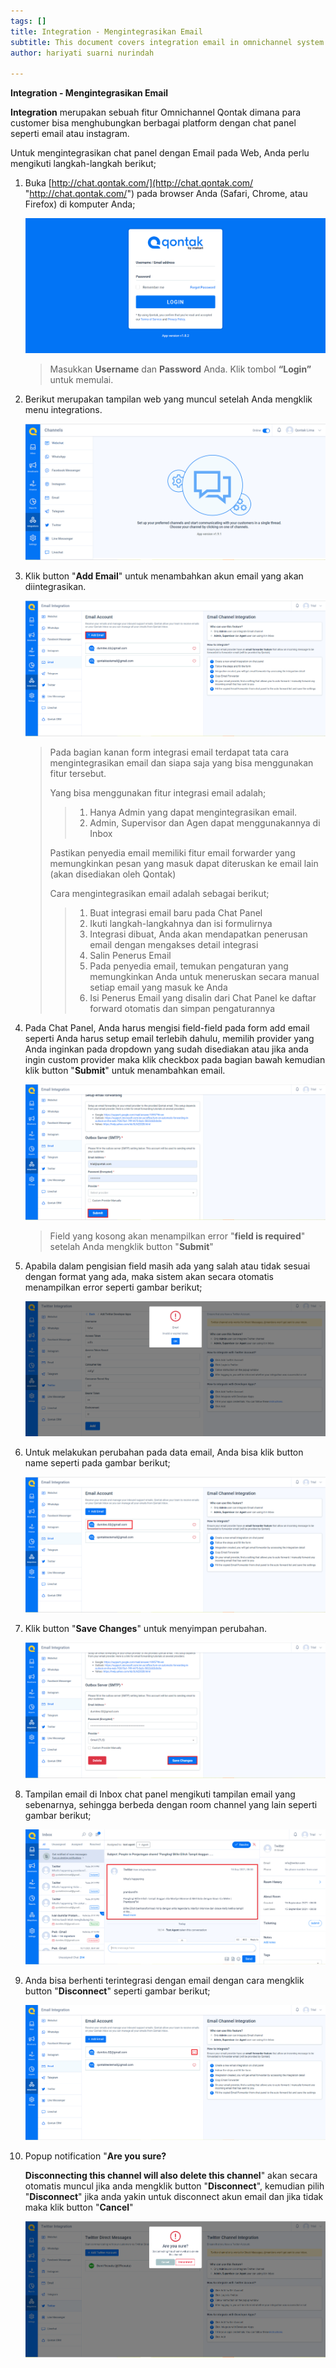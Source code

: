 ```yaml
---
tags: []
title: Integration - Mengintegrasikan Email
subtitle: This document covers integration email in omnichannel system
author: hariyati suarni nurindah

---
```

**Integration - Mengintegrasikan Email**

**Integration** merupakan sebuah fitur Omnichannel Qontak dimana para customer bisa menghubungkan berbagai platform dengan chat panel seperti email atau instagram.

Untuk mengintegrasikan chat panel dengan Email pada Web, Anda perlu mengikuti langkah-langkah berikut;

 1. Buka [http://chat.qontak.com/](http://chat.qontak.com/ "http://chat.qontak.com/") pada browser Anda (Safari, Chrome, atau Firefox) di komputer Anda;

    ![](/uploads/login-qontak-c.png)

    > Masukkan **Username** dan **Password** Anda. Klik tombol **“Login”** untuk memulai.
 2. Berikut merupakan tampilan web yang muncul setelah Anda mengklik menu integrations.

    ![](/uploads/integrasi.PNG)
 3. Klik button "**Add Email**" untuk menambahkan akun email yang akan diintegrasikan.

    ![](/uploads/email.PNG)

    > Pada bagian kanan form integrasi email terdapat tata cara mengintegrasikan email dan siapa saja yang bisa menggunakan fitur tersebut.
    >
    > Yang bisa menggunakan fitur integrasi email adalah;
    >
    > > 1. Hanya Admin yang dapat mengintegrasikan email.
    > > 2. Admin, Supervisor dan Agen dapat menggunakannya di Inbox
    >
    > Pastikan penyedia email memiliki fitur email forwarder yang memungkinkan pesan yang masuk dapat diteruskan ke email lain (akan disediakan oleh Qontak)
    >
    > Cara mengintegrasikan email adalah sebagai berikut;
    >
    > > 1. Buat integrasi email baru pada Chat Panel
    > > 2. Ikuti langkah-langkahnya dan isi formulirnya
    > > 3. Integrasi dibuat, Anda akan mendapatkan penerusan email dengan mengakses detail integrasi
    > > 4. Salin Penerus Email
    > > 5. Pada penyedia email, temukan pengaturan yang memungkinkan Anda untuk meneruskan secara manual setiap email yang masuk ke Anda
    > > 6. Isi Penerus Email yang disalin dari Chat Panel ke daftar forward otomatis dan simpan pengaturannya
 4. Pada Chat Panel, Anda harus mengisi field-field pada form add email seperti Anda harus setup email terlebih dahulu, memilih provider yang Anda inginkan pada dropdown yang sudah disediakan atau jika anda ingin custom provider maka klik checkbox pada bagian bawah kemudian klik button "**Submit**" untuk menambahkan email.

    ![](/uploads/email1.PNG)

    > Field yang kosong akan menampilkan error "**field is required**" setelah Anda mengklik button "**Submit**"
 5. Apabila dalam pengisian field masih ada yang salah atau tidak sesuai dengan format yang ada, maka sistem akan secara otomatis menampilkan error seperti gambar berikut;

    ![](/uploads/twitter7.PNG)
 6. Untuk melakukan perubahan pada data email, Anda bisa klik button name seperti pada gambar berikut;

    ![](/uploads/email5.PNG)
 7. Klik button "**Save Changes**" untuk menyimpan perubahan.

    ![](/uploads/email3.PNG)
 8. Tampilan email di Inbox chat panel mengikuti tampilan email yang sebenarnya, sehingga berbeda dengan room channel yang lain seperti gambar berikut;

    ![](/uploads/email7.PNG)
 9. Anda bisa berhenti terintegrasi dengan email dengan cara mengklik button "**Disconnect**" seperti gambar berikut;

    ![](/uploads/email6.PNG)
10. Popup notification "**Are you sure?**

    **Disconnecting this channel will also delete this channel**" akan secara otomatis muncul jika anda mengklik button "**Disconnect**", kemudian pilih "**Disconnect**" jika anda yakin untuk disconnect akun email dan jika tidak maka klik button "**Cancel**"

    ![](/uploads/twitter6-1.PNG)